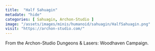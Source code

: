 ```yaml
---
title:  "Half Sahuagin"
metadate: "hide"
categories: [ Sahuagin, Archon-Studio ]
image: "/assets/images/minis/humanoid/sahuagin/HalfSahuagin.png"
visit: "https://archon-studio.com/"
---
```

From the Archon-Studio Dungeons & Lasers: Woodhaven Campaign.